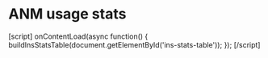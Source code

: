 # ANM usage stats

<div id="ins-stats-table"></div>

[script]
onContentLoad(async function() {
    buildInsStatsTable(document.getElementById('ins-stats-table'));
});
[/script]
